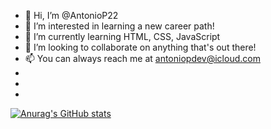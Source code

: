 - 👋 Hi, I’m @AntonioP22
- 👀 I’m interested in learning a new career path!
- 🌱 I’m currently learning HTML, CSS, JavaScript
- 💞️ I’m looking to collaborate on anything that's out there!
- 📫 You can always reach me at antoniopdev@icloud.com
-
-
-



[![Anurag's GitHub stats](https://github-readme-stats.vercel.app/api?username=AntonioP22)](https://github.com/anuraghazra/github-readme-stats)
